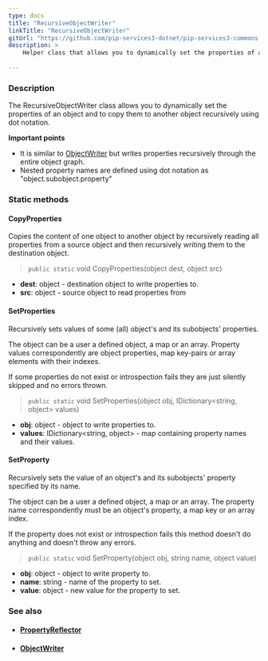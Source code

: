 ```yaml
---
type: docs
title: "RecursiveObjectWriter"
linkTitle: "RecursiveObjectWriter"
gitUrl: "https://github.com/pip-services3-dotnet/pip-services3-commons-dotnet"
description: >
    Helper class that allows you to dynamically set the properties of an object recursively using "dot" notation.
 
---
```


### Description

The RecursiveObjectWriter class allows you to dynamically set the properties of an object and to copy them to another object recursively using dot notation.

**Important points**

- It is similar to [ObjectWriter](../object_writer) but writes properties recursively through the entire object graph. 
- Nested property names are defined using dot notation as "object.subobject.property"

### Static methods

#### CopyProperties
Copies the content of one object to another object
by recursively reading all properties from a source object
and then recursively writing them to the destination object.

> `public static` void CopyProperties(object dest, object src)

- **dest**: object - destination object to write properties to.
- **src**: object - source object to read properties from


#### SetProperties
Recursively sets values of some (all) object's and its subobjects' properties.

The object can be a user a defined object, a map or an array.
Property values correspondently are object properties,
map key-pairs or array elements with their indexes.
 
If some properties do not exist or introspection fails
they are just silently skipped and no errors thrown.

> `public static` void SetProperties(object obj, IDictionary\<string, object\> values)

- **obj**: object - object to write properties to. 
- **values**: IDictionary\<string, object\> - map containing property names and their values.


#### SetProperty
Recursively sets the value of an object's and its subobjects' property specified by its name.

The object can be a user a defined object, a map or an array.
The property name correspondently must be an object's property,
a map key or an array index.

If the property does not exist or introspection fails
this method doesn't do anything and doesn't throw any errors.

> `public static` void SetProperty(object obj, string name, object value)

- **obj**: object - object to write property to.
- **name**: string - name of the property to set.
- **value**: object - new value for the property to set.



### See also
- #### [PropertyReflector](../property_reflector)
- #### [ObjectWriter](../object_writer)
